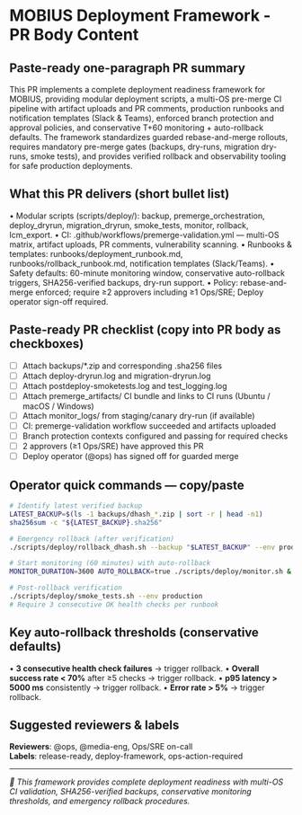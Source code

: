 # MOBIUS Deployment Framework - PR Body Content

## Paste-ready one-paragraph PR summary

This PR implements a complete deployment readiness framework for MOBIUS, providing modular deployment scripts, a multi-OS pre-merge CI pipeline with artifact uploads and PR comments, production runbooks and notification templates (Slack & Teams), enforced branch protection and approval policies, and conservative T+60 monitoring + auto-rollback defaults. The framework standardizes guarded rebase-and-merge rollouts, requires mandatory pre-merge gates (backups, dry-runs, migration dry-runs, smoke tests), and provides verified rollback and observability tooling for safe production deployments.

## What this PR delivers (short bullet list)

• Modular scripts (scripts/deploy/): backup, premerge_orchestration, deploy_dryrun, migration_dryrun, smoke_tests, monitor, rollback, lcm_export.
• CI: .github/workflows/premerge-validation.yml — multi-OS matrix, artifact uploads, PR comments, vulnerability scanning.
• Runbooks & templates: runbooks/deployment_runbook.md, runbooks/rollback_runbook.md, notification templates (Slack/Teams).
• Safety defaults: 60-minute monitoring window, conservative auto-rollback triggers, SHA256-verified backups, dry-run support.
• Policy: rebase-and-merge enforced; require ≥2 approvers including ≥1 Ops/SRE; Deploy operator sign-off required.

## Paste-ready PR checklist (copy into PR body as checkboxes)

- [ ] Attach backups/*.zip and corresponding .sha256 files
- [ ] Attach deploy-dryrun.log and migration-dryrun.log  
- [ ] Attach postdeploy-smoketests.log and test_logging.log
- [ ] Attach premerge_artifacts/ CI bundle and links to CI runs (Ubuntu / macOS / Windows)
- [ ] Attach monitor_logs/ from staging/canary dry-run (if available)
- [ ] CI: premerge-validation workflow succeeded and artifacts uploaded
- [ ] Branch protection contexts configured and passing for required checks
- [ ] 2 approvers (≥1 Ops/SRE) have approved this PR
- [ ] Deploy operator (@ops) has signed off for guarded merge

## Operator quick commands — copy/paste

```bash
# Identify latest verified backup
LATEST_BACKUP=$(ls -1 backups/dhash_*.zip | sort -r | head -n1)
sha256sum -c "${LATEST_BACKUP}.sha256"

# Emergency rollback (after verification)
./scripts/deploy/rollback_dhash.sh --backup "$LATEST_BACKUP" --env production

# Start monitoring (60 minutes) with auto-rollback
MONITOR_DURATION=3600 AUTO_ROLLBACK=true ./scripts/deploy/monitor.sh &

# Post-rollback verification
./scripts/deploy/smoke_tests.sh --env production
# Require 3 consecutive OK health checks per runbook
```

## Key auto-rollback thresholds (conservative defaults)

• **3 consecutive health check failures** → trigger rollback.
• **Overall success rate < 70%** after ≥5 checks → trigger rollback.
• **p95 latency > 5000 ms** consistently → trigger rollback.
• **Error rate > 5%** → trigger rollback.

## Suggested reviewers & labels

**Reviewers**: @ops, @media-eng, Ops/SRE on-call  
**Labels**: release-ready, deploy-framework, ops-action-required

---

*🤖 This framework provides complete deployment readiness with multi-OS CI validation, SHA256-verified backups, conservative monitoring thresholds, and emergency rollback procedures.*
